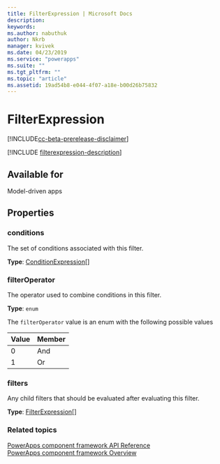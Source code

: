 ```yaml
---
title: FilterExpression | Microsoft Docs
description: 
keywords:
ms.author: nabuthuk
author: Nkrb
manager: kvivek
ms.date: 04/23/2019
ms.service: "powerapps"
ms.suite: ""
ms.tgt_pltfrm: ""
ms.topic: "article"
ms.assetid: 19ad54b8-e044-4f07-a18e-b00d26b75832
---
```


# FilterExpression

[!INCLUDE[cc-beta-prerelease-disclaimer](../../../includes/cc-beta-prerelease-disclaimer.md)]

[!INCLUDE [filterexpression-description](includes/filterexpression-description.md)]

## Available for 

Model-driven apps

## Properties

### conditions

The set of conditions associated with this filter.

**Type**: [ConditionExpression](conditionexpression.md)[]

### filterOperator

The operator used to combine conditions in this filter.

**Type**: `enum`

The `filterOperator` value is an enum with the following possible values

|Value|Member|
|--|--|
|0|And|
|1|Or|

### filters

Any child filters that should be evaluated after evaluating this filter.

**Type**: [FilterExpression](filterexpression.md)[]<br />

### Related topics

[PowerApps component framework API Reference](../reference/index.md)<br/>
[PowerApps component framework Overview](../overview.md)